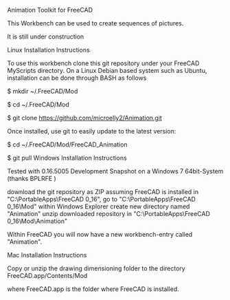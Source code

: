 
Animation Toolkit for FreeCAD


This Workbench can be used to create sequences of pictures.

It is still under construction

Linux Installation Instructions

To use this workbench clone this git repository under your FreeCAD MyScripts directory. On a Linux Debian based system such as Ubuntu, installation can be done through BASH as follows

$ mkdir ~/.FreeCAD/Mod

$ cd ~/.FreeCAD/Mod

$ git clone https://github.com/microelly2/Animation.git

Once installed, use git to easily update to the latest version:

$ cd ~/.FreeCAD/Mod/FreeCAD_Animation

$ git pull
Windows Installation Instructions

Tested with 0.16.5005 Development Snapshot on a Windows 7 64bit-System (thanks BPLRFE )

download the git repository as ZIP
assuming FreeCAD is installed in "C:\PortableApps\FreeCAD 0_16", go to "C:\PortableApps\FreeCAD 0_16\Mod" within Windows Explorer
create new directory named "Animation"
unzip downloaded repository in "C:\PortableApps\FreeCAD 0_16\Mod\Animation"

Within FreeCAD you will now have a new workbench-entry called "Animation".

Mac Installation Instructions

Copy or unzip the drawing dimensioning folder to the directory FreeCAD.app/Contents/Mod

where FreeCAD.app is the folder where FreeCAD is installed.


